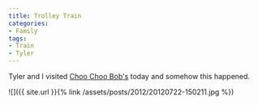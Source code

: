 ```yaml
---
title: Trolley Train
categories:
- Family
tags:
- Train
- Tyler
---
```


Tyler and I visited [Choo Choo Bob's](http://choochoobobs.com/) today and somehow this happened.

![]({{ site.url }}{% link /assets/posts/2012/20120722-150211.jpg %})



